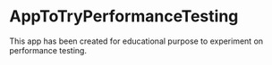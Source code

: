 # AppToTryPerformanceTesting

This app has been created for educational purpose to experiment on performance testing.
